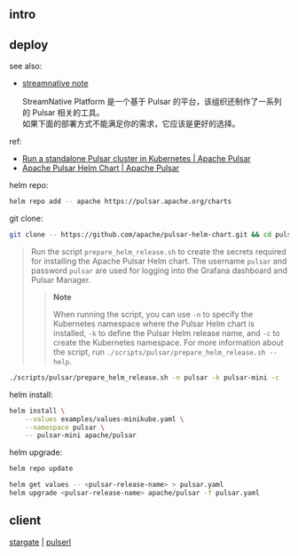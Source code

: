 
[streamnative-site]: https://streamnative.io

[repo]: https://github.com/apache/pulsar.git
[site]: https://pulsar.apache.org

[streamnative-client-rs-repo]: https://github.com/streamnative/pulsar-rs.git
[streamnative-client-spark-repo]: https://github.com/streamnative/pulsar-spark.git

## intro

## deploy

see also: 

- [streamnative note](../streamnative-note#deploy)
  
  StreamNative Platform 是一个基于 Pulsar 的平台，该组织还制作了一系列的 Pulsar 相关的工具。  
  如果下面的部署方式不能满足你的需求，它应该是更好的选择。  
  


[docs-helm-start-2.10]: https://pulsar.apache.org/docs/2.10.x/getting-started-helm
[docs-helm-start-next]: https://pulsar.apache.org/docs/next/getting-started-helm

[docs-helm-overview-2.10]: https://pulsar.apache.org/docs/2.10.x/helm-overview
[docs-helm-overview-next]: https://pulsar.apache.org/docs/next/helm-overview

[docs-kube-2.10]: https://pulsar.apache.org/docs/2.10.x/deploy-kubernetes
[docs-kube-next]: https://pulsar.apache.org/docs/next/deploy-kubernetes

[docs-dcos-next]: https://pulsar.apache.org/docs/next/deploy-dcos

ref:

- [Run a standalone Pulsar cluster in Kubernetes | Apache Pulsar][docs-helm-start-2.10]
- [Apache Pulsar Helm Chart | Apache Pulsar][docs-helm-overview-2.10]

helm repo: 

~~~ sh
helm repo add -- apache https://pulsar.apache.org/charts
~~~

git clone:

~~~ sh
git clone -- https://github.com/apache/pulsar-helm-chart.git && cd pulsar-helm-chart
~~~

> Run the script `prepare_helm_release.sh` to create the secrets required for installing the Apache Pulsar Helm chart. The username `pulsar` and password `pulsar` are used for logging into the Grafana dashboard and Pulsar Manager.
> 
> > 
> > **Note**
> > 
> > When running the script, you can use `-n` to specify the Kubernetes namespace where the Pulsar Helm chart is installed, `-k` to define the Pulsar Helm release name, and `-c` to create the Kubernetes namespace. For more information about the script, run `./scripts/pulsar/prepare_helm_release.sh --help`.
> > 
> 

~~~ sh
./scripts/pulsar/prepare_helm_release.sh -n pulsar -k pulsar-mini -c
~~~

helm install: 

~~~ sh
helm install \
    --values examples/values-minikube.yaml \
    --namespace pulsar \
    -- pulsar-mini apache/pulsar
~~~

helm upgrade: 

~~~ sh
helm repo update

helm get values -- <pulsar-release-name> > pulsar.yaml
helm upgrade <pulsar-release-name> apache/pulsar -f pulsar.yaml
~~~

## client

[client:stargate.src/gh]: https://github.com/jeffgrunewald/stargate.git "(Apache-2.0) (Elixir 100.0%) An Apache Pulsar client written in Elixir"
[client:pulserl.src/gh]: https://github.com/skulup/pulserl.git "(Apache-2.0) (Erlang 100.0%) Apache Pulsar client library for Erlang/Elixir"

[stargate][client:stargate.src/gh] | [pulserl][client:pulserl.src/gh]
